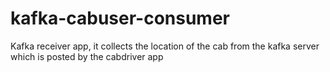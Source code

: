 # kafka-cabuser-consumer
Kafka receiver app, it collects the location of the cab from the kafka server which is posted by the cabdriver app
